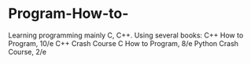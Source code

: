# Program-How-to-
Learning programming
mainly C, C++. Using several books: 
  C++ How to Program, 10/e
  C++ Crash Course
  C How to Program, 8/e
  Python Crash Course, 2/e

